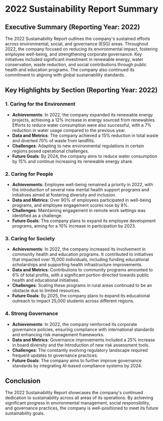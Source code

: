 
# 2022 Sustainability Report Summary

## Executive Summary (Reporting Year: 2022)

The 2022 Sustainability Report outlines the company's sustained efforts across environmental, social, and governance (ESG) areas. Throughout 2022, the company focused on reducing its environmental impact, fostering employee well-being, and strengthening corporate governance. Key initiatives included significant investment in renewable energy, water conservation, waste reduction, and social contributions through public health and education programs. The company also continued its commitment to aligning with global sustainability standards.

## Key Highlights by Section (Reporting Year: 2022)

### 1. Caring for the Environment
- **Achievements**: In 2022, the company expanded its renewable energy projects, achieving a 12% increase in energy sourced from renewables. Efforts to reduce water consumption were also successful, with a 7% reduction in water usage compared to the previous year.
- **Data and Metrics**: The company achieved a 15% reduction in total waste and diverted 70% of waste from landfills.
- **Challenges**: Adapting to new environmental regulations in certain regions posed operational challenges.
- **Future Goals**: By 2024, the company aims to reduce water consumption by 15% and continue increasing its renewable energy share.

### 2. Caring for People
- **Achievements**: Employee well-being remained a priority in 2022, with the introduction of several new mental health support programs and initiatives aimed at fostering diversity and inclusion.
- **Data and Metrics**: Over 90% of employees participated in well-being programs, and employee engagement scores rose by 8%.
- **Challenges**: Maintaining engagement in remote work settings was identified as a challenge.
- **Future Goals**: The company plans to expand its employee development programs, aiming for a 10% increase in participation by 2023.

### 3. Caring for Society
- **Achievements**: In 2022, the company increased its involvement in community health and education programs. It contributed to initiatives that impacted over 15,000 individuals, including funding educational scholarships and supporting health infrastructure improvements.
- **Data and Metrics**: Contributions to community programs amounted to 6% of total profits, with a significant portion directed towards public health and educational initiatives.
- **Challenges**: Scaling these programs in rural areas continued to be an obstacle due to limited resources.
- **Future Goals**: By 2025, the company plans to expand its educational outreach to impact 25,000 students across different regions.

### 4. Strong Governance
- **Achievements**: In 2022, the company reinforced its corporate governance policies, ensuring compliance with international standards and enhancing risk management frameworks.
- **Data and Metrics**: Governance improvements included a 25% increase in board diversity and the introduction of new risk assessment tools.
- **Challenges**: The constantly evolving regulatory landscape required frequent updates to governance practices.
- **Future Goals**: The company aims to further improve governance standards by integrating AI-based compliance systems by 2024.

## Conclusion

The 2022 Sustainability Report showcases the company's continued dedication to sustainability across all areas of its operations. By achieving significant progress in environmental management, social responsibility, and governance practices, the company is well-positioned to meet its future sustainability goals.
